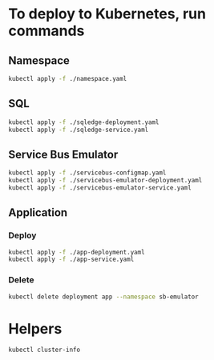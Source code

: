 # To deploy to Kubernetes, run commands

## Namespace

```bash
kubectl apply -f ./namespace.yaml
````

## SQL

```bash
kubectl apply -f ./sqledge-deployment.yaml
kubectl apply -f ./sqledge-service.yaml
```

## Service Bus Emulator

```bash
kubectl apply -f ./servicebus-configmap.yaml
kubectl apply -f ./servicebus-emulator-deployment.yaml
kubectl apply -f ./servicebus-emulator-service.yaml
```

## Application

### Deploy

```bash
kubectl apply -f ./app-deployment.yaml
kubectl apply -f ./app-service.yaml
```

### Delete

```bash
kubectl delete deployment app --namespace sb-emulator
```

# Helpers

```bash
kubectl cluster-info
```
